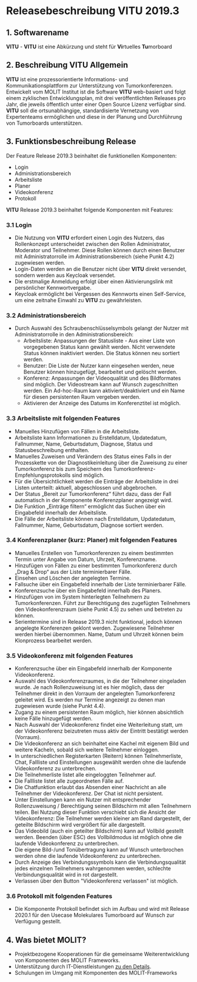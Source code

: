 # Releasebeschreibung VITU 2019.3

<print-header/>

## 1. Softwarename
**VITU** - **VITU** ist eine Abkürzung und steht für **Vi**rtuelles **Tu**morboard

## 2. Beschreibung VITU Allgemein
**VITU** ist eine prozessorientierte Informations- und Kommunikationsplattform zur Unterstützung von Tumorkonferenzen. Entwickelt vom MOLIT Institut ist die Software **VITU** web-basiert und folgt einem zyklischen Entwicklungsplan, mit drei veröffentlichten Releases pro Jahr, die jeweils öffentlich unter einer Open Source Lizenz verfügbar sind.  
**VITU** soll die ortsunabhängige, standardisierte Vernetzung von Expertenteams ermöglichen und diese in der Planung und Durchführung von Tumorboards unterstützen. 

## 3. Funktionsbeschreibung Release
Der Feature Release 2019.3 beinhaltet die funktionellen Komponenten:  
* Login
* Administrationsbereich
* Arbeitsliste
* Planer 
* Videokonferenz
* Protokoll 

**VITU** Release 2019.3 beinhaltet folgende Komponenten mit Features:

### 3.1 Login
* Die Nutzung von **VITU** erfordert einen Login des Nutzers, das Rollenkonzept unterscheidet zwischen den Rollen Administrator, Moderator und Teilnehmer. Diese Rollen können durch einen Benutzer mit Administratorrolle im Administrationsbereich (siehe Punkt 4.2) zugewiesen werden. 
* Login-Daten werden an die Benutzer nicht über **VITU** direkt versendet, sondern werden aus Keycloak versendet.
* Die erstmalige Anmeldung erfolgt über einen Aktivierungslink mit persönlicher Kennwortvergabe.
* Keycloak ermöglicht bei Vergessen des Kennworts einen Self-Service, um eine zeitnahe Einwahl zu **VITU** zu gewährleisten.


### 3.2 Administrationsbereich
* Durch Auswahl des Schraubenschlüsselsymbols gelangt der Nutzer mit Administratorrolle in den Administrationsbereich: 
  *  Arbeitsliste: Anpassungen der Statusliste - Aus einer Liste von vorgegebenen Status kann gewählt werden. Nicht verwendete Status können inaktiviert werden. Die Status können neu sortiert werden.
  *  Benutzer: Die Liste der Nutzer kann eingesehen werden, neue Benutzer können hinzugefügt, bearbeitet und gelöscht werden.
  *  Konferenz: Anpassungen der Videoqualität und des Bildformates sind möglich. Der Videostream kann auf Wunsch zugeschnitten werden. Ein Ad-hoc-Raum kann aktiviert/deaktiviert und ein Name für diesen persistenten Raum vergeben werden. 
  *  Aktivieren der Anzeige des Datums im Konferenztitel ist möglich.

### 3.3 Arbeitsliste mit folgenden Features
* Manuelles Hinzufügen von Fällen in die Arbeitsliste.
* Arbeitsliste kann Informationen zu Erstelldatum, Updatedatum, Fallnummer, Name, Geburtsdatum, Diagnose, Status und Statusbeschreibung enthalten.
* Manuelles Zuweisen und Verändern des Status eines Falls in der Prozesskette von der Diagnostikeinleitung über die Zuweisung zu einer Tumorkonferenz bis zum Speichern des Tumorkonferenz-Empfehlungsprotokolls sind möglich. 
* Für die Übersichtlichkeit werden die Einträge der Arbeitsliste in drei Listen unterteilt: aktuell, abgeschlossen und abgebrochen.
* Der Status „Bereit zur Tumorkonferenz“ führt dazu, dass der Fall automatisch in der Komponente Konferenzplaner angezeigt wird.
* Die Funktion „Einträge filtern“ ermöglicht das Suchen über ein Eingabefeld innerhalb der Arbeitsliste.
* Die Fälle der Arbeitsliste können nach Erstelldatum, Updatedatum, Fallnummer, Name, Geburtsdatum, Diagnose sortiert werden.   


### 3.4 Konferenzplaner (kurz: Planer) mit folgenden Features 
* Manuelles Erstellen von Tumorkonferenzen zu einem bestimmten Termin unter Angabe von Datum, Uhrzeit, Konferenzname.
* Hinzufügen von Fällen zu einer bestimmten Tumorkonferenz durch „Drag & Drop“ aus der Liste terminierbarer Fälle.
* Einsehen und Löschen der angelegten Termine.
* Fallsuche über ein Eingabefeld innerhalb der Liste terminierbarer Fälle.
* Konferenzsuche über ein Eingabefeld innerhalb des Planers.  
* Hinzufügen von im System hinterlegten Teilnehmern zu Tumorkonferenzen. Führt zur Berechtigung des zugefügten Teilnehmers den Videokonferenzraum (siehe Punkt 4.5) zu sehen und betreten zu können.
* Serientermine sind in Release 2019.3 nicht funktional, jedoch können angelegte Konferenzen geklont werden. Zugewiesene Teilnehmer werden hierbei übernommen. Name, Datum und Uhrzeit können beim Klonprozess bearbeitet werden.

### 3.5 Videokonferenz mit folgenden Features
* Konferenzsuche über ein Eingabefeld innerhalb der Komponente Videokonferenz.
* Auswahl des Videokonferenzraumes, in die der Teilnehmer eingeladen wurde. Je nach Rollenzuweisung ist es hier möglich, dass der Teilnehmer direkt in den Vorraum der angelegten Tumorkonferenz geleitet wird. Es werden nur Termine angezeigt zu denen man zugewiesen wurde (siehe Punkt 4.4).
* Zugang zu einem persistenten Raum möglich, hier können absichtlich keine Fälle hinzugefügt werden.
* Nach Auswahl der Videokonferenz findet eine Weiterleitung statt, um der Videokonferenz beizutreten muss aktiv der Eintritt bestätigt werden (Vorraum).
* Die Videokonferenz an sich beinhaltet eine Kachel mit eigenem Bild und weitere Kacheln, sobald sich weitere Teilnehmer einloggen.
* In unterschiedlichen Registerkarten (Reitern) können Teilnehmerliste, Chat, Fallliste und Einstellungen ausgewählt werden ohne die laufende Videokonferenz zu unterbrechen.
*  Die Teilnehmerliste listet alle eingeloggten Teilnehmer auf.
*  Die Fallliste listet alle zugeordneten Fälle auf.
*  Die Chatfunktion erlaubt das Absenden einer Nachricht an alle Teilnehmer der Videokonferenz. Der Chat ist nicht persistent.
*  Unter Einstellungen kann ein Nutzer mit entsprechender Rollenzuweisung / Berechtigung seinen Bildschirm mit allen Teilnehmern teilen. Bei Nutzung dieser Funktion verschiebt sich die Ansicht der Videokonferenz: Die Teilnehmer werden kleiner am Rand dargestellt, der geteilte Bildschirm wird vergrößert für alle dargestellt.  
* Das Videobild (auch ein geteilter Bildschirm) kann auf Vollbild gestellt werden. Beenden (über ESC) des Vollbildmodus ist möglich ohne die laufende Videokonferenz zu unterbrechen.
* Die eigene Bild-/und Tonübertragung kann auf Wunsch unterbrochen werden ohne die laufende Videokonferenz zu unterbrechen.
* Durch Anzeige des Verbindungssymbols kann die Verbindungsqualität jedes einzelnen Teilnehmers wahrgenommen werden, schlechte Verbindungsqualität wird in rot dargestellt.
* Verlassen über den Button "Videokonferenz verlassen" ist möglich.

### 3.6 Protokoll mit folgenden Features
* Die Komponente Protokoll befindet sich im Aufbau und wird mit Release 2020.1 für den Usecase Molekulares Tumorboard auf Wunsch zur Verfügung gestellt.

## 4. Was bietet MOLIT?
  *  Projektbezogene Kooperationen für die gemeinsame Weiterentwicklung von Komponenten des MOLIT Frameworks.
  *  Unterstützung durch IT-Dienstleistungen [zu den Details](https://molit.eu/projekte/dienstleistungen/). 
  *  Schulungen im Umgang mit Komponenten des MOLIT-Frameworks


<pdf-download />
